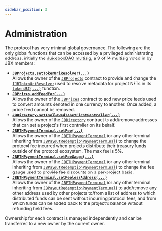```yaml
---
sidebar_position: 3
---
```

# Administration

The protocol has very minimal global governance. The following are the only global functions that can be accessed by a privileged administrating address, initially the [JuiceboxDAO multisig](https://gnosis-safe.io/app/eth:0xAF28bcB48C40dBC86f52D459A6562F658fc94B1e/home), a 9 of 14 multisig voted in by JBX members:

* **[`JBProjects.setTokenUriResolver(...)`](/dev/api/v2/contracts/jbprojects/write/settokenuriresolver.md)**<br/>
  Allows the owner of the [`JBProjects`](/dev/api/v2/contracts/jbprojects/README.md) contract to provide and change the [`IJBTokenUriResolver`](/dev/api/v2/interfaces/ijbtokenuriresolver.md) used to resolve metadata for project NFTs in its [`tokenURI(...)`](/dev/api/v2/contracts/jbprojects/read/tokenuri.md) function.
  <br/>
* **[`JBPrices.addFeedFor(...)`](/dev/api/v2/contracts/jbprices/write/addfeed.md)**<br/>
  Allows the owner of the [`JBPrices`](/dev/api/v2/contracts/jbprices/README.md) contract to add new price feeds used to convert amounts denoted in one currency to another. Once added, a price feed cannot be removed.
  <br/>
* **[`JBDirectory.setIsAllowedToSetFirstController(...)`](/dev/api/v2/contracts/jbdirectory/write/setisallowedtosetfirstcontroller.md)**<br/>
  Allows the owner of the [`JBDirectory`](/dev/api/v2/contracts/jbdirectory/README.md) contract to add/remove addresses that can set a project's first controller on its behalf. 
  <br/>
* **[`JBETHPaymentTerminal.setFee(...)`](/dev/api/v2/contracts/or-payment-terminals/or-abstract/jbpayoutredemptionpaymentterminal/write/setfee.md)**<br/>
  Allows the owner of the [`JBETHPaymentTerminal`](/dev/api/v2/contracts/or-payment-terminals/jbethpaymentterminal/README.md) (or any other terminal inheriting from [`JBPayoutRedemptionPaymentTerminal`](/dev/api/v2/contracts/or-payment-terminals/or-abstract/jbpayoutredemptionpaymentterminal/README.md)) to change the protocol fee incurred when projects distribute their treasury funds outside of the protocol ecosystem. The max fee is 5%.
  <br/>
* **[`JBETHPaymentTerminal.setFeeGauge(...)`](/dev/api/v2/contracts/or-payment-terminals/or-abstract/jbpayoutredemptionpaymentterminal/write/setfeegauge.md)**<br/>
  Allows the owner of the [`JBETHPaymentTerminal`](/dev/api/v2/contracts/or-payment-terminals/jbethpaymentterminal/README.md) (or any other terminal inheriting from [`JBPayoutRedemptionPaymentTerminal`](/dev/api/v2/contracts/or-payment-terminals/or-abstract/jbpayoutredemptionpaymentterminal/README.md)) to change the fee gauge used to provide fee discounts on a per-project basis. 
  <br/>
* **[`JBETHPaymentTerminal.setFeelessAddress(...)`](/dev/api/v2/contracts/or-payment-terminals/or-abstract/jbpayoutredemptionpaymentterminal/write/setfeelessaddress.md)**<br/>
  Allows the owner of the [`JBETHPaymentTerminal`](/dev/api/v2/contracts/or-payment-terminals/jbethpaymentterminal/README.md) (or any other terminal inheriting from [`JBPayoutRedemptionPaymentTerminal`](/dev/api/v2/contracts/or-payment-terminals/or-abstract/jbpayoutredemptionpaymentterminal/README.md)) to add/remove any other address used by other projects to/from a list of address to which distributed funds can be sent without incurring protocol fees, and from which funds can be added back to the project's balance without refunding held fees. 
  <br/>

Ownership for each contract is managed independently and can be transferred to a new owner by the current owner.
